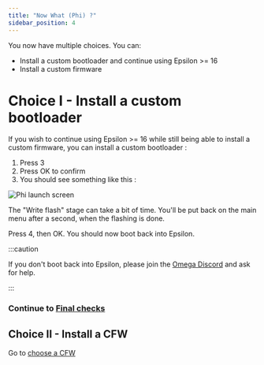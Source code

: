 ```yaml
---
title: "Now What (Phi) ?"
sidebar_position: 4
---
```


You now have multiple choices. You can:
- Install a custom bootloader and continue using Epsilon >= 16
- Install a custom firmware

# Choice I - Install a custom bootloader

If you wish to continue using Epsilon >= 16 while still being able to install a custom firmware, you can install a custom bootloader :
1. Press 3
2. Press OK to confirm
3. You should see something like this :

![Phi launch screen](/img/phi-write.png)

The "Write flash" stage can take a bit of time. You'll be put back on the main menu after a second, when the flashing is done.

Press 4, then OK. You should now boot back into Epsilon.

:::caution

If you don't boot back into Epsilon, please join the [Omega Discord](https://discord.gg/X2TWhh9) and ask for help.

:::

### Continue to [Final checks](final-checks)

## Choice II - Install a CFW

Go to [choose a CFW](choose-a-cfw)
